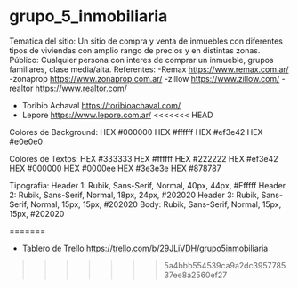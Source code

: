 # grupo_5_inmobiliaria
Tematica del sitio: Un sitio de compra y venta de inmuebles con diferentes tipos de viviendas
con amplio rango de precios y en distintas zonas.
Público: Cualquier persona con interes de comprar un inmueble, grupos familiares, clase media/alta.
Referentes: 
 -Remax https://www.remax.com.ar/
 -zonaprop https://www.zonaprop.com.ar/
 -zillow https://www.zillow.com/
 -realtor https://www.realtor.com/
 - Toribio Achaval https://toribioachaval.com/
 - Lepore https://www.lepore.com.ar/
<<<<<<< HEAD

Colores de Background:
HEX #000000
HEX #ffffff
HEX #ef3e42
HEX #e0e0e0

Colores de Textos:
HEX #333333
HEX #ffffff
HEX #222222
HEX #ef3e42
HEX #000000
HEX #0000ee
HEX #3e3e3e
HEX #878787

Tipografia:
Header 1: Rubik, Sans-Serif, Normal, 40px,
44px, #Ffffff
Header 2: Rubik, Sans-Serif, Normal, 18px,
24px, #202020
Header 3: Rubik, Sans-Serif, Normal, 15px,
15px, #202020
Body: Rubik, Sans-Serif, Normal, 15px,
15px, #202020





 
=======
 - Tablero de Trello https://trello.com/b/29JLiVDH/grupo5inmobiliaria
>>>>>>> 5a4bbb554539ca9a2dc395778537ee8a2560ef27

